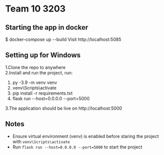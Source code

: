 # Team 10 3203 

## Starting the app in docker
$ docker-compose up --build 
Visit http://localhost:5085

## Setting up for Windows
1.Clone the repo to anywhere </br>
2.Install and run the project, run:

1. py -3.9 -m venv venv
2. venv\Scripts\activate 
3. pip install -r requirements.txt
4. flask run --host=0.0.0.0 --port=5000

3.The application should be live on http://localhost:5000

## Notes
- Ensure virtual environment (venv) is enabled before staring the project with
```venv\Scripts\activate```
- Run ``` flask run --host=0.0.0.0 --port=5000 ``` to start the project
